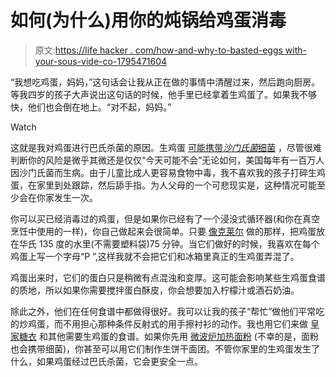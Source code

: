 # 如何(为什么)用你的炖锅给鸡蛋消毒

> 原文:[https://life hacker . com/how-and-why-to-basted-eggs with-your-sous-vide-co-1795471604](https://lifehacker.com/how-and-why-to-pasteurize-eggs-with-your-sous-vide-co-1795471604)

“我想吃鸡蛋，妈妈，”这句话会让我从正在做的事情中清醒过来，然后跑向厨房。等我四岁的孩子大声说出这句话的时候，他手里已经拿着生鸡蛋了。如果我不够快，他们也会倒在地上。“对不起，妈妈。”

Watch

这就是我对鸡蛋进行巴氏杀菌的原因。生鸡蛋 [可能携带*沙门氏菌*细菌](https://www.cdc.gov/features/salmonellaineggs/) ，尽管很难判断你的风险是微乎其微还是仅仅“今天可能不会”无论如何，美国每年有一百万人因沙门氏菌而生病。由于儿童比成人更容易食物中毒，我不喜欢我的孩子打碎生鸡蛋，在家里到处跟踪，然后舔手指。为人父母的一个可悲现实是，这种情况可能至少会在你家发生一次。

你可以买已经消毒过的鸡蛋，但是如果你已经有了一个浸没式循环器(和你在真空烹饪中使用的一样)，你自己做起来会很简单。只要 [像克莱尔](http://skillet.lifehacker.com/will-it-sous-vide-totally-safe-raw-cookie-dough-1788554680) 做的那样，把鸡蛋放在华氏 135 度的水里(不需要塑料袋)75 分钟。当它们做好的时候，我喜欢在每个鸡蛋上写一个字母“P ”,这样我就不会把它们和冰箱里真正的生鸡蛋弄混了。

鸡蛋出来时，它们的蛋白只是稍微有点混浊和变厚。这可能会影响某些生鸡蛋食谱 的质地，所以如果你需要搅拌蛋白酥皮，你会想要加入柠檬汁或酒石奶油。

除此之外，他们在任何食谱中都做得很好。我可以让我的孩子“帮忙”做他们平常吃的炒鸡蛋，而不用担心那种条件反射式的用手擦衬衫的动作。我也用它们来做 [皇家糖衣](http://lifehacker.com/decorate-cookies-faster-with-border-and-flood-icing-1487356960) 和其他需要生鸡蛋的食谱。如果你先用 [微波炉加热面粉](http://www.howtocakethat.com/how-to-pasteurize-flour.html) (不幸的是，面粉也会携带细菌)，你甚至可以用它们制作生饼干面团。不管你家里的生鸡蛋发生了什么，如果鸡蛋经过巴氏杀菌，它会更安全一点。